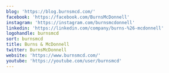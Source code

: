 ```yaml
---
blog: 'https://blog.burnsmcd.com/'
facebook: 'https://facebook.com/BurnsMcDonnell'
instagram: 'https://instagram.com/burnsmcdonnell'
linkedin: 'https://linkedin.com/company/burns-%26-mcdonnell'
logohandle: burnsmcd
sort: burnsmcd
title: Burns & McDonnell
twitter: BurnsMcDonnell
website: 'https://www.burnsmcd.com/'
youtube: 'https://youtube.com/user/burnsmcd'
---
```

